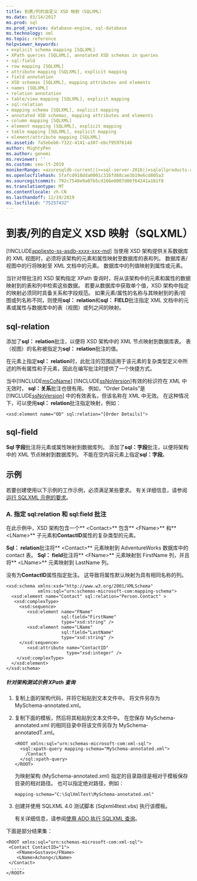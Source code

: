 ```yaml
---
title: 到表/列的自定义 XSD 映射（SQLXML）
ms.date: 03/14/2017
ms.prod: sql
ms.prod_service: database-engine, sql-database
ms.technology: xml
ms.topic: reference
helpviewer_keywords:
- explicit schema mapping [SQLXML]
- XPath queries [SQLXML], annotated XSD schemas in queries
- sql:field
- row mapping [SQLXML]
- attribute mapping [SQLXML], explicit mapping
- field annotation
- XSD schemas [SQLXML], mapping attributes and elements
- names [SQLXML]
- relation annotation
- table/view mapping [SQLXML], explicit mapping
- sql:relation
- mapping schema [SQLXML], explicit mapping
- annotated XSD schemas, mapping attributes and elements
- column mapping [SQLXML]
- element mapping [SQLXML], explicit mapping
- table mapping [SQLXML], explicit mapping
- element/attribute mapping [SQLXML]
ms.assetid: 7a5ebeb6-7322-4141-a307-ebcf95976146
author: MightyPen
ms.author: genemi
ms.reviewer: ''
ms.custom: seo-lt-2019
monikerRange: =azuresqldb-current||>=sql-server-2016||=sqlallproducts-allversions||>=sql-server-linux-2017||=azuresqldb-mi-current
ms.openlocfilehash: 5fafcd918dda0001c316fd68cae3b19e6cd805a3
ms.sourcegitcommit: 792c7548e9a07b5cd166e0007d06f64241a161f8
ms.translationtype: MT
ms.contentlocale: zh-CN
ms.lasthandoff: 12/19/2019
ms.locfileid: "75257432"
---
```

# <a name="custom-xsd-mappings-to-tablescolumns-sqlxml"></a>到表/列的自定义 XSD 映射（SQLXML）
[!INCLUDE[appliesto-ss-asdb-xxxx-xxx-md](../../includes/appliesto-ss-asdb-xxxx-xxx-md.md)]
  当使用 XSD 架构提供关系数据库的 XML 视图时，必须将该架构的元素和属性映射至数据库的表和列。 数据库表/视图中的行将映射至 XML 文档中的元素。 数据库中的列值映射到属性或元素。  
  
 当针对带批注的 XSD 架构指定 XPath 查询时，将从该架构中的元素和属性的数据映射到的表和列中检索这些数据。 若要从数据库中获取单个值，XSD 架构中指定的映射必须同时具备关系和字段规范。 如果元素/属性的名称与其映射到的表/视图或列名称不同，则使用**sql： relation**和**sql： FIELD**批注指定 XML 文档中的元素或属性与数据库中的表（视图）或列之间的映射。  
  
## <a name="sql-relation"></a>sql-relation  
 添加了**sql： relation**批注，以便将 XSD 架构中的 XML 节点映射到数据库表。 表（视图）的名称被指定为**sql： relation**批注的值。  
  
 在元素上指定**sql： relation**时，此批注的范围适用于该元素的复杂类型定义中所述的所有属性和子元素，因此在编写批注时提供了一个快捷方式。  
  
 当中[!INCLUDE[msCoName](../../includes/msconame-md.md)] [!INCLUDE[ssNoVersion](../../includes/ssnoversion-md.md)]有效的标识符在 XML 中无效时， **sql：关系**批注也很有用。 例如，“Order Details”是 [!INCLUDE[ssNoVersion](../../includes/ssnoversion-md.md)] 中的有效表名，但该名称在 XML 中无效。 在这种情况下，可以使用**sql： relation**批注指定映射，例如：  
  
```  
<xsd:element name="OD" sql:relation="[Order Details]">  
```  
  
## <a name="sql-field"></a>sql-field  
 **Sql 字段**批注将元素或属性映射到数据库列。 添加了**sql：字段**批注，以便将架构中的 XML 节点映射到数据库列。 不能在空内容元素上指定**sql：字段**。  
  
## <a name="examples"></a>示例  
 若要创建使用以下示例的工作示例，必须满足某些要求。 有关详细信息，请参阅[运行 SQLXML 示例的要求](../../relational-databases/sqlxml/requirements-for-running-sqlxml-examples.md)。  
  
### <a name="a-specifying-the-sqlrelation-and-sqlfield-annotations"></a>A. 指定 sql:relation 和 sql:field 批注  
 在此示例中，XSD 架构包含一个** \<Contact>** 包含** \<FName>** 和** \<LName>** 子元素和**ContactID**属性的复杂类型的元素。  
  
 **Sql： relation**批注将** \<Contact>** 元素映射到 AdventureWorks 数据库中的 contact 表。 **Sql： field**批注将** \<FName>** 元素映射到 FirstName 列，并且将** \<LName>** 元素映射到 LastName 列。  
  
 没有为**ContactID**属性指定批注。 这导致将属性默认映射为具有相同名称的列。  
  
```  
<xsd:schema xmlns:xsd="http://www.w3.org/2001/XMLSchema"  
            xmlns:sql="urn:schemas-microsoft-com:mapping-schema">  
  <xsd:element name="Contact" sql:relation="Person.Contact" >  
   <xsd:complexType>  
     <xsd:sequence>  
        <xsd:element name="FName"  
                     sql:field="FirstName"   
                     type="xsd:string" />   
        <xsd:element name="LName"    
                     sql:field="LastName"    
                     type="xsd:string" />  
     </xsd:sequence>  
        <xsd:attribute name="ContactID"   
                       type="xsd:integer" />  
    </xsd:complexType>  
  </xsd:element>  
</xsd:schema>  
```  
  
##### <a name="to-test-a-sample-xpath-query-against-the-schema"></a>针对架构测试示例 XPath 查询  
  
1.  复制上面的架构代码，并将它粘贴到文本文件中。 将文件另存为 MySchema-annotated.xml。  
  
2.  复制下面的模板，然后将其粘贴到文本文件中。 在您保存 MySchema-annotated.xml 的相同目录中将该文件另存为 MySchema-annotatedT.xml。  
  
    ```  
    <ROOT xmlns:sql="urn:schemas-microsoft-com:xml-sql">  
      <sql:xpath-query mapping-schema="MySchema-annotated.xml">  
        /Contact  
      </sql:xpath-query>  
    </ROOT>  
    ```  
  
     为映射架构 (MySchema-annotated.xml) 指定的目录路径是相对于模板保存目录的相对路径。 也可以指定绝对路径，例如：  
  
    ```  
    mapping-schema="C:\SqlXmlTest\MySchema-annotated.xml"  
    ```  
  
3.  创建并使用 SQLXML 4.0 测试脚本 (Sqlxml4test.vbs) 执行该模板。  
  
     有关详细信息，请参阅[使用 ADO 执行 SQLXML 查询](../../relational-databases/sqlxml/using-ado-to-execute-sqlxml-4-0-queries.md)。  
  
 下面是部分结果集：  
  
```  
<ROOT xmlns:sql="urn:schemas-microsoft-com:xml-sql">   
 <Contact ContactID="1">   
    <FName>Gustavo</FName>   
    <LName>Achong</LName>   
 </Contact>   
  .....  
</ROOT>  
```  
  
  
